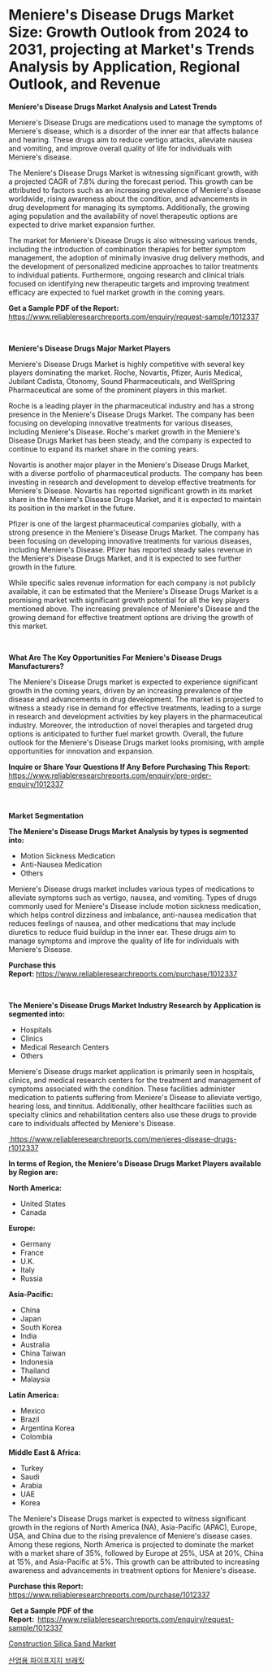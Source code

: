 <p><h1>Meniere's Disease Drugs Market Size: Growth Outlook from 2024 to 2031, projecting at Market's Trends Analysis by Application, Regional Outlook, and Revenue</h1></p><p><strong>Meniere's Disease Drugs Market Analysis and Latest Trends</strong></p>
<p><p>Meniere's Disease Drugs are medications used to manage the symptoms of Meniere's disease, which is a disorder of the inner ear that affects balance and hearing. These drugs aim to reduce vertigo attacks, alleviate nausea and vomiting, and improve overall quality of life for individuals with Meniere's disease.</p><p>The Meniere's Disease Drugs Market is witnessing significant growth, with a projected CAGR of 7.8% during the forecast period. This growth can be attributed to factors such as an increasing prevalence of Meniere's disease worldwide, rising awareness about the condition, and advancements in drug development for managing its symptoms. Additionally, the growing aging population and the availability of novel therapeutic options are expected to drive market expansion further.</p><p>The market for Meniere's Disease Drugs is also witnessing various trends, including the introduction of combination therapies for better symptom management, the adoption of minimally invasive drug delivery methods, and the development of personalized medicine approaches to tailor treatments to individual patients. Furthermore, ongoing research and clinical trials focused on identifying new therapeutic targets and improving treatment efficacy are expected to fuel market growth in the coming years.</p></p>
<p><strong>Get a Sample PDF of the Report:&nbsp;</strong> <a href="https://www.reliableresearchreports.com/enquiry/request-sample/1012337">https://www.reliableresearchreports.com/enquiry/request-sample/1012337</a></p>
<p>&nbsp;</p>
<p><strong>Meniere's Disease Drugs Major Market Players</strong></p>
<p><p>Meniere's Disease Drugs Market is highly competitive with several key players dominating the market. Roche, Novartis, Pfizer, Auris Medical, Jubilant Cadista, Otonomy, Sound Pharmaceuticals, and WellSpring Pharmaceutical are some of the prominent players in this market.</p><p>Roche is a leading player in the pharmaceutical industry and has a strong presence in the Meniere's Disease Drugs Market. The company has been focusing on developing innovative treatments for various diseases, including Meniere's Disease. Roche's market growth in the Meniere's Disease Drugs Market has been steady, and the company is expected to continue to expand its market share in the coming years.</p><p>Novartis is another major player in the Meniere's Disease Drugs Market, with a diverse portfolio of pharmaceutical products. The company has been investing in research and development to develop effective treatments for Meniere's Disease. Novartis has reported significant growth in its market share in the Meniere's Disease Drugs Market, and it is expected to maintain its position in the market in the future.</p><p>Pfizer is one of the largest pharmaceutical companies globally, with a strong presence in the Meniere's Disease Drugs Market. The company has been focusing on developing innovative treatments for various diseases, including Meniere's Disease. Pfizer has reported steady sales revenue in the Meniere's Disease Drugs Market, and it is expected to see further growth in the future.</p><p>While specific sales revenue information for each company is not publicly available, it can be estimated that the Meniere's Disease Drugs Market is a promising market with significant growth potential for all the key players mentioned above. The increasing prevalence of Meniere's Disease and the growing demand for effective treatment options are driving the growth of this market.</p></p>
<p>&nbsp;</p>
<p><strong>What Are The Key Opportunities For Meniere's Disease Drugs Manufacturers?</strong></p>
<p><p>The Meniere's Disease Drugs market is expected to experience significant growth in the coming years, driven by an increasing prevalence of the disease and advancements in drug development. The market is projected to witness a steady rise in demand for effective treatments, leading to a surge in research and development activities by key players in the pharmaceutical industry. Moreover, the introduction of novel therapies and targeted drug options is anticipated to further fuel market growth. Overall, the future outlook for the Meniere's Disease Drugs market looks promising, with ample opportunities for innovation and expansion.</p></p>
<p><strong>Inquire or Share Your Questions If Any Before Purchasing This Report:</strong> <a href="https://www.reliableresearchreports.com/enquiry/pre-order-enquiry/1012337">https://www.reliableresearchreports.com/enquiry/pre-order-enquiry/1012337</a></p>
<p>&nbsp;</p>
<p><strong>Market Segmentation</strong></p>
<p><strong>The Meniere's Disease Drugs Market Analysis by types is segmented into:</strong></p>
<p><ul><li>Motion Sickness Medication</li><li>Anti-Nausea Medication</li><li>Others</li></ul></p>
<p><p>Meniere's Disease drugs market includes various types of medications to alleviate symptoms such as vertigo, nausea, and vomiting. Types of drugs commonly used for Meniere's Disease include motion sickness medication, which helps control dizziness and imbalance, anti-nausea medication that reduces feelings of nausea, and other medications that may include diuretics to reduce fluid buildup in the inner ear. These drugs aim to manage symptoms and improve the quality of life for individuals with Meniere's Disease.</p></p>
<p><strong>Purchase this Report:&nbsp;</strong><a href="https://www.reliableresearchreports.com/purchase/1012337">https://www.reliableresearchreports.com/purchase/1012337</a></p>
<p>&nbsp;</p>
<p><strong>The Meniere's Disease Drugs Market Industry Research by Application is segmented into:</strong></p>
<p><ul><li>Hospitals</li><li>Clinics</li><li>Medical Research Centers</li><li>Others</li></ul></p>
<p><p>Meniere's Disease drugs market application is primarily seen in hospitals, clinics, and medical research centers for the treatment and management of symptoms associated with the condition. These facilities administer medication to patients suffering from Meniere's Disease to alleviate vertigo, hearing loss, and tinnitus. Additionally, other healthcare facilities such as specialty clinics and rehabilitation centers also use these drugs to provide care to individuals affected by Meniere's Disease.</p></p>
<p><a href="https://www.reliableresearchreports.com/menieres-disease-drugs-r1012337">&nbsp;https://www.reliableresearchreports.com/menieres-disease-drugs-r1012337</a></p>
<p><strong>In terms of Region, the Meniere's Disease Drugs Market Players available by Region are:</strong></p>
<p>
    <p> <strong> North America: </strong>
        <ul>
            <li>United States</li>
            <li>Canada</li>
        </ul>
        </p> 
    <p> <strong> Europe: </strong>
        <ul>
            <li>Germany</li>
            <li>France</li>
            <li>U.K.</li>
            <li>Italy</li>
            <li>Russia</li>
        </ul>
        </p> 
    <p> <strong> Asia-Pacific: </strong>
        <ul>
            <li>China</li>
            <li>Japan</li>
            <li>South Korea</li>
            <li>India</li>
            <li>Australia</li>
            <li>China Taiwan</li>
            <li>Indonesia</li>
            <li>Thailand</li>
            <li>Malaysia</li>
        </ul>
        </p> 
    <p> <strong> Latin America: </strong>
        <ul>
            <li>Mexico</li>
            <li>Brazil</li>
            <li>Argentina Korea</li>
            <li>Colombia</li>
        </ul>
        </p> 
    <p> <strong> Middle East & Africa: </strong>
        <ul>
            <li>Turkey</li>
            <li>Saudi</li>
            <li>Arabia</li>
            <li>UAE</li>
            <li>Korea</li>
        </ul>
    </p>
    </p>
<p><p>The Meniere's Disease Drugs market is expected to witness significant growth in the regions of North America (NA), Asia-Pacific (APAC), Europe, USA, and China due to the rising prevalence of Meniere's disease cases. Among these regions, North America is projected to dominate the market with a market share of 35%, followed by Europe at 25%, USA at 20%, China at 15%, and Asia-Pacific at 5%. This growth can be attributed to increasing awareness and advancements in treatment options for Meniere's disease.</p></p>
<p><strong>Purchase this Report: </strong><a href="https://www.reliableresearchreports.com/purchase/1012337">https://www.reliableresearchreports.com/purchase/1012337</a></p>
<p>&nbsp;<strong>Get a Sample PDF of the Report:&nbsp;&nbsp;</strong><a href="https://www.reliableresearchreports.com/enquiry/request-sample/1012337">https://www.reliableresearchreports.com/enquiry/request-sample/1012337</a></p>
<p><strong></strong></p>
<p><p><a href="https://issuu.com/reportprime-2/docs/construction-silica-sand-market-size-2030.pptx">Construction Silica Sand Market</a></p><p><a href="https://github.com/laholand/Market-Research-Report-List-3/blob/main/673383948763.md">산업용 파이프지지 브래킷</a></p></p>